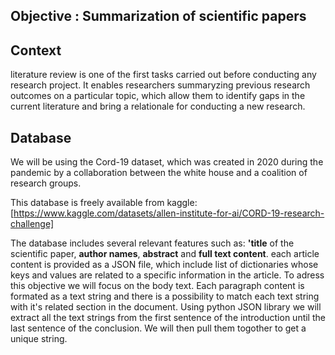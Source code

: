 ## Objective : Summarization of scientific papers

## Context

literature review is one of the first tasks carried out before conducting any research project. It enables researchers summaryzing previous research outcomes on a particular topic, which allow them to identify gaps in the current literature and bring a relationale for conducting a new research.

## Database

We will be using the Cord-19 dataset, which was created in 2020 during the pandemic by a collaboration between the white house and a coalition of research groups.

This database is freely available from kaggle:
[https://www.kaggle.com/datasets/allen-institute-for-ai/CORD-19-research-challenge]

The database includes several relevant features such as: **'title** of the scientific paper, **author names**, **abstract** and **full text content**.
each article content is provided as a JSON file, which include list of dictionaries whose keys and values are related to a specific information in the article. To adress this objective we will focus on the body text. Each paragraph content is formated as a text string and there is a possibility to match each text string with it's related section in the document.
Using python JSON library we will extract all the text strings from the first sentence of the introduction until the last sentence of the conclusion. We will then pull them togother to get a unique string.
